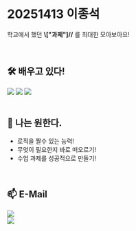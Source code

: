 #  20251413 이종석 

학교에서 했던 **\\\["과제"]//** 를 최대한 모아보아요!

<br>

## 🛠️ 배우고 있다!
<img src="https://img.shields.io/badge/C-A8B9CC?style=for-the-badge&logo=c&logoColor=white">
<img src="https://img.shields.io/badge/HTML5-E34F26?style=for-the-badge&logo=html5&logoColor=white">
<img src="https://img.shields.io/badge/Excel-217346?style=for-the-badge&logo=microsoftexcel&logoColor=white">

<br>
<br>

## 🌱 나는 원한다.
- 로직을 짤수 있는 능력!
- 무엇이 필요한지 바로 떠오르기!
- 수업 과제를 성공적으로 만들기!

<br>

## 📫 E-Mail
<a href="mailto:[t01071435493@gmail.com]">
  <img src="https://img.shields.io/badge/My Email-EA4335?style=for-the-badge&logo=gmail&logoColor=white">
</a>

<br>

<a href="mailto:[potato1sgood@gwnu.ac.kr]">
  <img src="https://img.shields.io/badge/School Email-0D99FF?style=for-the-badge&logo=gmail&logoColor=white">
</a>
